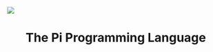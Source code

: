 ![](https://repository-images.githubusercontent.com/523000677/7e2365be-599b-422b-948c-53020762b1c5)

# <center>The Pi Programming Language</center>
